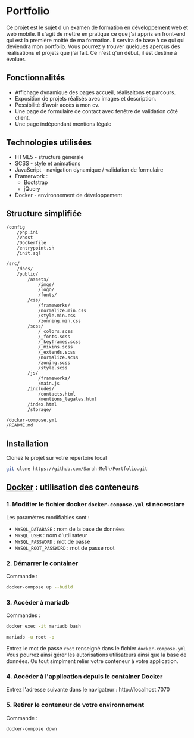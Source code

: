 # Portfolio

Ce projet est le sujet d'un examen de formation en développement web et web mobile.
Il s'agit de mettre en pratique ce que j'ai appris en front-end qui est la première moitié de ma formation. Il servira de base à ce qui qui deviendra mon portfolio.
Vous pourrez y trouver quelques aperçus des réalisations et projets que j'ai fait.
Ce n'est q'un début, il est destiné à évoluer.

## Fonctionnalités
 - Affichage dynamique des pages accueil, réalisaitons et parcours.
 - Exposition de projets réalisés avec images et description.
 - Possibilité d'avoir accès à mon cv.
 - Une page de formulaire de contact avec fenêtre de validation côté client.
 - Une page indépendant mentions légale

 ## Technologies utilisées
  - HTML5 - structure générale
  - SCSS - style et animations
  - JavaScript - navigation dynamique / validation de formulaire
  - Framerwork :
    - Bootstrap
    - jQuery
  - Docker - environnement de développement

## Structure simplifiée
```
/config
    /php.ini
    /vhost
    /Dockerfile
    /entrypoint.sh
    /init.sql

/src/
    /docs/
    /public/
        /assets/
            /imgs/
            /logo/
            /fonts/
        /css/
            /frameworks/
            /normalize.min.css
            /style.min.css
            /zonning.min.css
        /scss/
            /_colors.scss
            /_fonts.scss
            /_keyframes.scss
            /_mixins.scss
            /_extends.scss
            /normalize.scss
            /zoning.scss
            /style.scss
        /js/
            /frameworks/
            /main.js
        /includes/
            /contacts.html
            /mentions_legales.html
        /index.html
        /storage/

/docker-compose.yml
/README.md
```

## Installation

Clonez le projet sur votre répertoire local

 ```bash
 git clone https://github.com/Sarah-Melh/Portfolio.git
  ```

## <u>Docker</u> : utilisation des conteneurs

### 1. Modifier le fichier docker `docker-compose.yml` si nécessiare

Les paramètres modifiables sont :
- `MYSQL_DATABASE` : nom de la base de données
- `MYSQL_USER` : nom d'utilisateur
- `MYSQL_PASSWORD` : mot de passe
- `MYSQL_ROOT_PASSWORD` : mot de passe root

### 2. Démarrer le container
Commande :
```bash
docker-compose up --build
```
### 3. Accéder à mariadb
Commandes :
```bash
docker exec -it mariadb bash
```

```bash
mariadb -u root -p
```
Entrez le mot de passe `root` renseigné dans le fichier `docker-compose.yml`
Vous pourrez ainsi gérer les autorisations utilisateurs ainsi que la base de données. Ou tout simplment relier votre conteneur à votre application.

### 4. Accéder à l'application depuis le container Docker

Entrez l'adresse suivante dans le navigateur : http://localhost:7070

### 5. Retirer le conteneur de votre environnement
Commande :
```bash
docker-compose down
```





